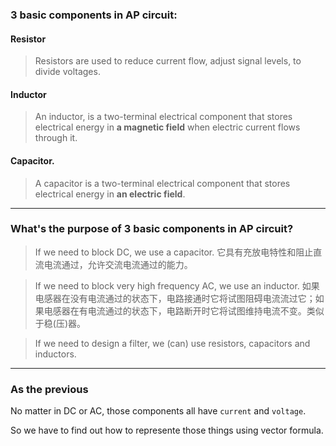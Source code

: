 ### 3 basic components in AP circuit: 

#### Resistor
> Resistors are used to reduce current flow, adjust signal levels, to divide voltages.

#### Inductor
> An inductor, is a two-terminal electrical component that stores electrical energy in **a magnetic field** when electric current flows through it.

#### Capacitor.
> A capacitor is a two-terminal electrical component that stores electrical energy in **an electric field**.

___

### What's the purpose of 3 basic components in AP circuit?

> If we need to block DC, we use a capacitor. 它具有充放电特性和阻止直流电流通过，允许交流电流通过的能力。

> If we need to block very high frequency AC, we use an inductor. 如果电感器在没有电流通过的状态下，电路接通时它将试图阻碍电流流过它；如果电感器在有电流通过的状态下，电路断开时它将试图维持电流不变。类似于稳(压)器。

> If we need to design a filter, we (can) use resistors, capacitors and inductors. 

___

### As the previous

No matter in DC or AC, those components all have `current` and `voltage`.

So we have to find out how to represente those things using vector formula.